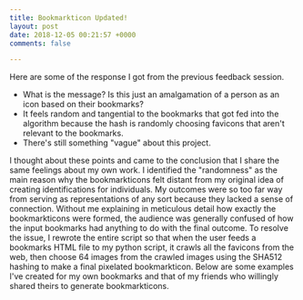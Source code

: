 ```yaml
---
title: Bookmarkticon Updated!
layout: post
date: 2018-12-05 00:21:57 +0000
comments: false

---
```

Here are some of the response I got from the previous feedback session.

* What is the message? Is this just an amalgamation of a person as an icon based on their bookmarks?
* It feels random and tangential to the bookmarks that got fed into the algorithm because the hash is randomly choosing favicons that aren't relevant to the bookmarks.
* There's still something "vague" about this project.

I thought about these points and came to the conclusion that I share the same feelings about my own work. I identified the "randomness" as the main reason why the bookmarkticons felt distant from my original idea of creating identifications for individuals. My outcomes were so too far way from serving as representations of any sort because they lacked a sense of connection. Without me explaining in meticulous detail how exactly the bookmarkticons were formed, the audience was generally confused of how the input bookmarks had anything to do with the final outcome. To resolve the issue, I rewrote the entire script so that when the user feeds a bookmarks HTML file to my python script, it crawls all the favicons from the web, then choose 64 images from the crawled images using the SHA512 hashing to make a final pixelated bookmarkticon. Below are some examples I've created for my own bookmarks and that of my friends who willingly shared theirs to generate bookmarkticons.

 
